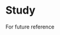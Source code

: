 # Study      
For future reference               
                                     
                        
                    
    
             
